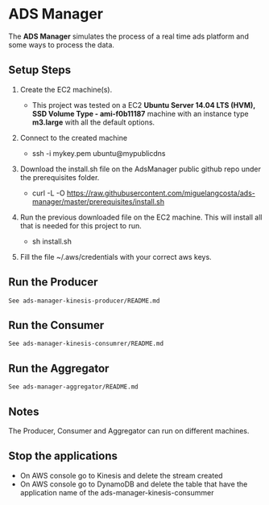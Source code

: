 # ADS Manager

The **ADS Manager** simulates the process of a real time ads platform and some ways to process the data.

## Setup Steps
 1. Create the EC2 machine(s).
    * This project was tested on a EC2 **Ubuntu Server 14.04 LTS (HVM), SSD Volume Type - ami-f0b11187** machine with an instance type **m3.large** with all the default options.

 2. Connect to the created machine
    * ssh -i mykey.pem ubuntu@mypublicdns

 3. Download the install.sh file on the AdsManager public github repo
    under the prerequisites folder.
    * curl -L -O https://raw.githubusercontent.com/miguelangcosta/ads-manager/master/prerequisites/install.sh

 4. Run the previous downloaded file on the EC2 machine. This will install all that is needed for this project to run.
    *   sh install.sh
 5. Fill the file ~/.aws/credentials with your correct aws keys.

## Run the Producer
    See ads-manager-kinesis-producer/README.md

## Run the Consumer
    See ads-manager-kinesis-consumrer/README.md

## Run the Aggregator
    See ads-manager-aggregator/README.md

## Notes
   The Producer, Consumer and Aggregator can run on different machines.

## Stop the applications
   * On AWS console go to Kinesis and delete the stream created
   * On AWS console go to DynamoDB and delete the table that have the application name of the ads-manager-kinesis-consummer



